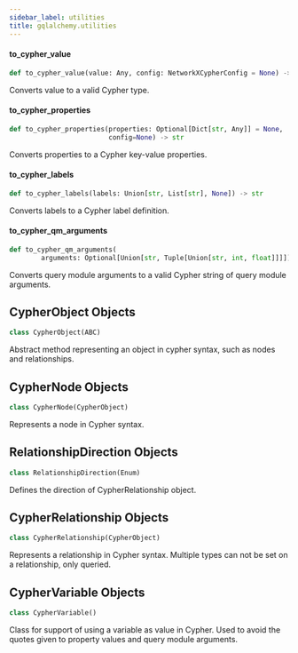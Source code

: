 ```yaml
---
sidebar_label: utilities
title: gqlalchemy.utilities
---
```


#### to\_cypher\_value

```python
def to_cypher_value(value: Any, config: NetworkXCypherConfig = None) -> str
```

Converts value to a valid Cypher type.

#### to\_cypher\_properties

```python
def to_cypher_properties(properties: Optional[Dict[str, Any]] = None,
                         config=None) -> str
```

Converts properties to a Cypher key-value properties.

#### to\_cypher\_labels

```python
def to_cypher_labels(labels: Union[str, List[str], None]) -> str
```

Converts labels to a Cypher label definition.

#### to\_cypher\_qm\_arguments

```python
def to_cypher_qm_arguments(
        arguments: Optional[Union[str, Tuple[Union[str, int, float]]]]) -> str
```

Converts query module arguments to a valid Cypher string of query module arguments.

## CypherObject Objects

```python
class CypherObject(ABC)
```

Abstract method representing an object in cypher syntax, such as nodes
and relationships.

## CypherNode Objects

```python
class CypherNode(CypherObject)
```

Represents a node in Cypher syntax.

## RelationshipDirection Objects

```python
class RelationshipDirection(Enum)
```

Defines the direction of CypherRelationship object.

## CypherRelationship Objects

```python
class CypherRelationship(CypherObject)
```

Represents a relationship in Cypher syntax. Multiple types can not be
set on a relationship, only queried.

## CypherVariable Objects

```python
class CypherVariable()
```

Class for support of using a variable as value in Cypher. Used
to avoid the quotes given to property values and query module arguments.

